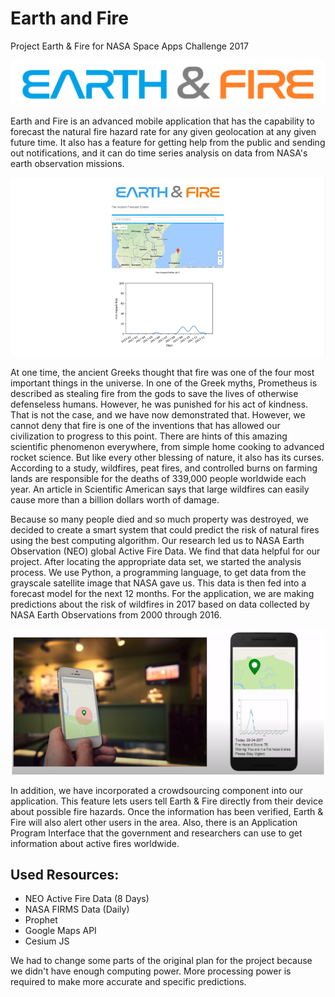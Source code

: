 # Earth and Fire
Project Earth &amp; Fire for NASA Space Apps Challenge 2017

![Earth and Fire](https://raw.githubusercontent.com/arman-bd/earth-and-fire/master/dist/img/header-logo.png)

Earth and Fire is an advanced mobile application that has the capability to forecast the natural fire hazard rate for any given geolocation at any given future time. It also has a feature for getting help from the public and sending out notifications, and it can do time series analysis on data from NASA's earth observation missions.

![Earth and Fire](https://raw.githubusercontent.com/arman-bd/earth-and-fire/master/earth-and-fire.png)

At one time, the ancient Greeks thought that fire was one of the four most important things in the universe. In one of the Greek myths, Prometheus is described as stealing fire from the gods to save the lives of otherwise defenseless humans. However, he was punished for his act of kindness. That is not the case, and we have now demonstrated that. However, we cannot deny that fire is one of the inventions that has allowed our civilization to progress to this point. There are hints of this amazing scientific phenomenon everywhere, from simple home cooking to advanced rocket science. But like every other blessing of nature, it also has its curses. According to a study, wildfires, peat fires, and controlled burns on farming lands are responsible for the deaths of 339,000 people worldwide each year. An article in Scientific American says that large wildfires can easily cause more than a billion dollars worth of damage.

Because so many people died and so much property was destroyed, we decided to create a smart system that could predict the risk of natural fires using the best computing algorithm. Our research led us to NASA Earth Observation (NEO) global Active Fire Data. We find that data helpful for our project.
After locating the appropriate data set, we started the analysis process. We use Python, a programming language, to get data from the grayscale satellite image that NASA gave us. This data is then fed into a forecast model for the next 12 months. For the application, we are making predictions about the risk of wildfires in 2017 based on data collected by NASA Earth Observations from 2000 through 2016.

![Earth and Fire](https://raw.githubusercontent.com/arman-bd/earth-and-fire/master/app-screenshot.png)

In addition, we have incorporated a crowdsourcing component into our application. This feature lets users tell Earth & Fire directly from their device about possible fire hazards. Once the information has been verified, Earth & Fire will also alert other users in the area. Also, there is an Application Program Interface that the government and researchers can use to get information about active fires worldwide.

## Used Resources:
* NEO Active Fire Data (8 Days)
* NASA FIRMS Data (Daily)
* Prophet
* Google Maps API
* Cesium JS

We had to change some parts of the original plan for the project because we didn't have enough computing power. More processing power is required to make more accurate and specific predictions.
